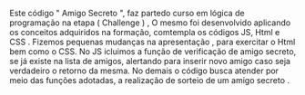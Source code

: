 Este código " Amigo Secreto ", faz partedo curso em lógica de programação na etapa ( Challenge ) , 
O mesmo foi desenvolvido aplicando os conceitos adquiridos na formação, comtempla os códigos JS, Html e 
CSS . Fizemos pequenas mudanças na apresentação , para exercitar o Html bem como o CSS. 
No JS icluimos a função de verificação de amigo secreto, se já existe na lista de amigos, alertando para
inserir novo amigo caso seja verdadeiro o retorno da mesma. No demais o código busca atender por meio das funções
adotadas, a realização de sorteio de um amigo secreto .
